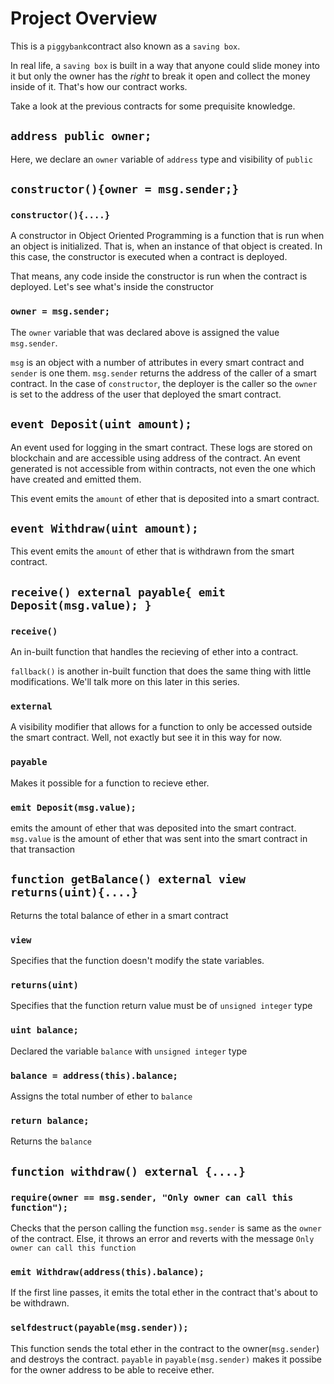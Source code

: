 # Project Overview

This is a `piggybank`contract also known as a `saving box`.

In real life, a `saving box` is built in a way that anyone could slide money into it but only the owner has the *right* to break it open and collect the money
inside of it. That's how our contract works.

Take a look at the previous contracts for some prequisite knowledge.

## `address public owner;`

Here, we declare an `owner` variable of `address` type and visibility of `public`

## `constructor(){owner = msg.sender;}`

### `constructor(){....}`

A constructor in Object Oriented Programming is a function that is run when an object is initialized. That is, when an instance of that object is created.
In this case, the constructor is executed when a contract is deployed.

That means, any code inside the constructor is run when the contract is deployed. Let's see what's inside the constructor

### `owner = msg.sender;`

The `owner` variable that was declared above is assigned the value `msg.sender`.

`msg` is an object with a number of attributes in every smart contract and `sender` is one them. `msg.sender` returns the address of the caller of a smart contract.
In the case of `constructor`, the deployer is the caller so the `owner` is set to the address of the user that deployed the smart contract.

## `event Deposit(uint amount);`

An event used for logging in the smart contract. These logs are stored on blockchain and are accessible using address of the contract. An event generated is not
accessible from within contracts, not even the one which have created and emitted them.

This event emits the `amount` of ether that is deposited into a smart contract.

## `event Withdraw(uint amount);`

This event emits the `amount` of ether that is withdrawn from the smart contract.

## `receive() external payable{ emit Deposit(msg.value); }`

### `receive()`

An in-built function that handles the recieving of ether into a contract.

`fallback()` is another in-built function that does the same thing with little modifications. We'll talk more on this later in this series.

### `external`

A visibility modifier that allows for a function to only be accessed outside the smart contract. Well, not exactly but see it in this way for now.

### `payable`

Makes it possible for a function to recieve ether.

### `emit Deposit(msg.value);`

emits the amount of ether that was deposited into the smart contract. `msg.value` is the amount of ether that was sent into the smart contract in that transaction

## `function getBalance() external view returns(uint){....}`

Returns the total balance of ether in a smart contract

### `view`

Specifies that the function doesn't modify the state variables.

### `returns(uint)`

Specifies that the function return value must be of `unsigned integer` type

### `uint balance;`

Declared the variable `balance` with `unsigned integer` type

### `balance = address(this).balance;`

Assigns the total number of ether to `balance`

### `return balance;`

Returns the `balance`

## `function withdraw() external {....}`

### `require(owner == msg.sender, "Only owner can call this function");`

Checks that the person calling the function `msg.sender` is same as the `owner` of the contract. Else, it throws an error and reverts with the message
`Only owner can call this function`

### `emit Withdraw(address(this).balance);`

If the first line passes, it emits the total ether in the contract that's about to be withdrawn.

### `selfdestruct(payable(msg.sender));`

This function sends the total ether in the contract to the owner(`msg.sender`) and destroys the contract. `payable` in `payable(msg.sender)` makes it possibe for 
the owner address to be able to receive ether.
